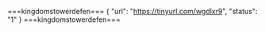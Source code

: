===kingdomstowerdefen=== 
{ "url": "https://tinyurl.com/wgdlxr9", "status": "1" } ===kingdomstowerdefen===
